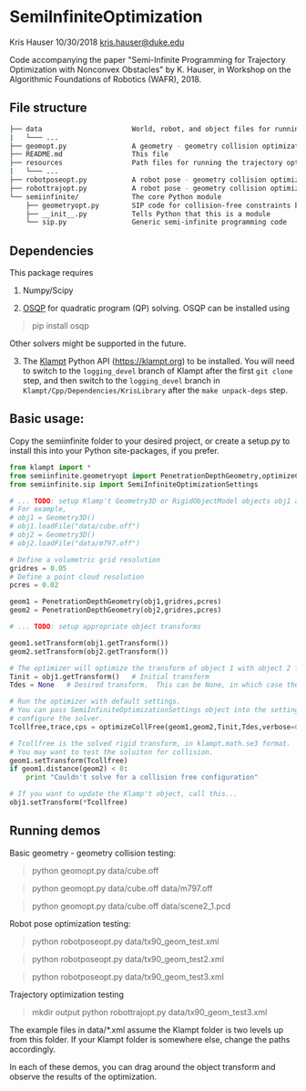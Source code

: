 # SemiInfiniteOptimization

Kris Hauser
10/30/2018
kris.hauser@duke.edu


Code accompanying the paper "Semi-Infinite Programming for Trajectory Optimization with Nonconvex Obstacles" by K. Hauser,
in Workshop on the Algorithmic Foundations of Robotics (WAFR), 2018.


## File structure

```bash
├── data                      World, robot, and object files for running the example code
|   └─── ...
├── geomopt.py                A geometry - geometry collision optimization example program
├── README.md                 This file
├── resources                 Path files for running the trajectory optimization example code
|   └─── ...
├── robotposeopt.py           A robot pose - geometry collision optimization example program
├── robottrajopt.py           A robot pose - geometry collision optimization example program
└── semiinfinite/             The core Python module
    ├── geometryopt.py        SIP code for collision-free constraints between geometries, for objects, robot poses, and robot trajectories.
    ├── __init__.py           Tells Python that this is a module
    └── sip.py                Generic semi-infinite programming code
```


## Dependencies

This package requires

1. Numpy/Scipy

2. [OSQP](http://osqp.org) for quadratic program (QP) solving.  OSQP can be
installed using

> pip install osqp

Other solvers might be supported in the future.

3. The [Klampt](https://klampt.org) Python API (https://klampt.org) to be installed. 
You will need to switch to the `logging_devel` branch of Klampt after the first `git clone` step,
and then switch to the `logging_devel` branch in `Klampt/Cpp/Dependencies/KrisLibrary` after the
`make unpack-deps` step.


## Basic usage:

Copy the semiinfinite folder to your desired project, or create a setup.py to install this into your Python
site-packages, if you prefer.

```python
from klampt import *
from semiinfinite.geometryopt import PenetrationDepthGeometry,optimizeCollFree
from semiinfinite.sip import SemiInfiniteOptimizationSettings

# ... TODO: setup Klamp't Geometry3D or RigidObjectModel objects obj1 and obj2 here ...
# For example,
# obj1 = Geometry3D()
# obj1.loadFile("data/cube.off")
# obj2 = Geometry3D()
# obj2.loadFile("data/m797.off")

# Define a volumetric grid resolution
gridres = 0.05
# Define a point cloud resolution
pcres = 0.02

geom1 = PenetrationDepthGeometry(obj1,gridres,pcres)
geom2 = PenetrationDepthGeometry(obj2,gridres,pcres)

# ... TODO: setup appropriate object transforms

geom1.setTransform(obj1.getTransform())        
geom2.setTransform(obj2.getTransform())

# The optimizer will optimize the transform of object 1 with object 2 fixed.
Tinit = obj1.getTransform()   # Initial transform
Tdes = None   # Desired transform.  This can be None, in which case the optimizer assumes Tdes=Tinit

# Run the optimizer with default settings.
# You can pass SemiInfiniteOptimizationSettings object into the settings argument if you want to
# configure the solver.
Tcollfree,trace,cps = optimizeCollFree(geom1,geom2,Tinit,Tdes,verbose=0,settings=None)

# Tcollfree is the solved rigid transform, in klampt.math.se3 format.
# You may want to test the soluiton for collision.
geom1.setTransform(Tcollfree)
if geom1.distance(geom2) < 0:
    print "Couldn't solve for a collision free configuration"

# If you want to update the Klamp't object, call this...
obj1.setTransform(*Tcollfree)

```



## Running demos

Basic geometry - geometry collision testing:

> python geomopt.py data/cube.off

> python geomopt.py data/cube.off data/m797.off

> python geomopt.py data/cube.off data/scene2_1.pcd


Robot pose optimization testing:

> python robotposeopt.py data/tx90_geom_test.xml

> python robotposeopt.py data/tx90_geom_test2.xml

> python robotposeopt.py data/tx90_geom_test3.xml


Trajectory optimization testing

> mkdir output
> python robottrajopt.py data/tx90_geom_test3.xml

The example files in data/*.xml assume the Klampt folder is two levels up from this folder.  If your Klampt
folder is somewhere else, change the paths accordingly.

In each of these demos, you can drag around the object transform and observe the results of the optimization.

